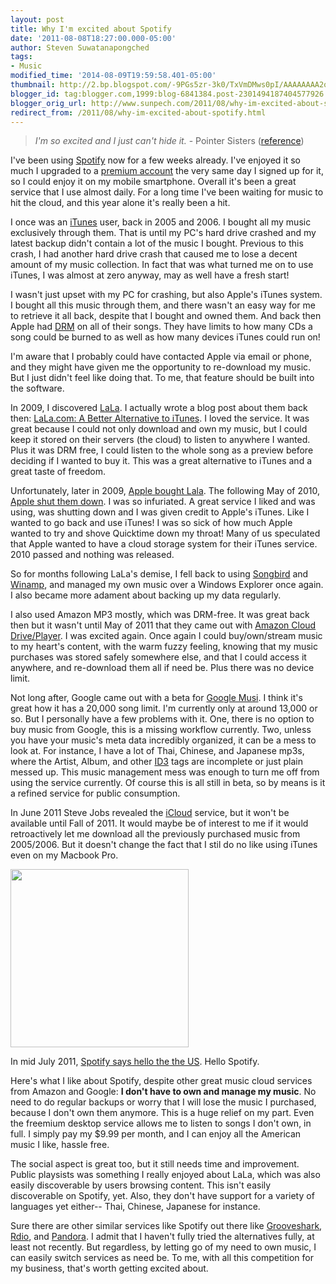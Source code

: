 ```yaml
---
layout: post
title: Why I'm excited about Spotify
date: '2011-08-08T18:27:00.000-05:00'
author: Steven Suwatanapongched
tags:
- Music
modified_time: '2014-08-09T19:59:58.401-05:00'
thumbnail: http://2.bp.blogspot.com/-9PGs5zr-3k0/TxVmDMws0pI/AAAAAAAA2o0/ByIR-2Y4ymA/s600/music_logos.png
blogger_id: tag:blogger.com,1999:blog-6841384.post-2301494187404577926
blogger_orig_url: http://www.sunpech.com/2011/08/why-im-excited-about-spotify.html
redirect_from: /2011/08/why-im-excited-about-spotify.html
---
```


<blockquote class="tr_bq"><em>I'm so excited and I just can't hide it.</em> - Pointer Sisters (<a href="http://en.wikipedia.org/wiki/I'm_So_Excited">reference</a>) </blockquote>

I've been using <a href="http://www.spotify.com/">Spotify</a> now for a few weeks already. I've enjoyed it so much I upgraded to a <a href="http://www.spotify.com/us/get-spotify/premium/">premium account</a> the very same day I signed up for it, so I could enjoy it on my mobile smartphone. Overall it's been a great service that I use almost daily. For a long time I've been waiting for music to hit the cloud, and this year alone it's really been a hit.

I once was an <a href="http://www.apple.com/itunes/">iTunes</a> user, back in 2005 and 2006. I bought all my music exclusively through them. That is until my PC's hard drive crashed and my latest backup didn't contain a lot of the music I bought. Previous to this crash, I had another hard drive crash that caused me to lose a decent amount of my music collection. In fact that was what turned me on to use iTunes, I was almost at zero anyway, may as well have a fresh start!

I wasn't just upset with my PC for crashing, but also Apple's iTunes system. I bought all this music through them, and there wasn't an easy way for me to retrieve it all back, despite that I bought and owned them. And back then Apple had <a href="http://en.wikipedia.org/wiki/Digital_rights_management">DRM</a> on all of their songs. They have limits to how many CDs a song could be burned to as well as how many devices iTunes could run on!

I'm aware that I probably could have contacted Apple via email or phone, and they might have given me the opportunity to re-download my music. But I just didn't feel like doing that. To me, that feature should be built into the software.

In 2009, I discovered <a href="http://en.wikipedia.org/wiki/Lala_(website)">LaLa</a>. I actually wrote a blog post about them back then: <a href="/2009/05/lala-better-alternative-to-itunes">LaLa.com: A Better Alternative to iTunes</a>. I loved the service. It was great because I could not only download and own my music, but I could keep it stored on their servers (the cloud) to listen to anywhere I wanted. Plus it was DRM free, I could listen to the whole song as a preview before deciding if I wanted to buy it. This was a great alternative to iTunes and a great taste of freedom.

Unfortunately, later in 2009, <a href="http://allthingsd.com/20091204/confirmed-apple-in-talks-to-buy-music-service-lala-com/">Apple bought Lala</a>. The following May of 2010, <a href="http://20somethingfinance.com/lala-shut-down-by-apple/">Apple shut them down</a>. I was so infuriated. A great service I liked and was using, was shutting down and I was given credit to Apple's iTunes. Like I wanted to go back and use iTunes! I was so sick of how much Apple wanted to try and shove Quicktime down my throat! Many of us speculated that Apple wanted to have a cloud storage system for their iTunes service. 2010 passed and nothing was released.

So for months following LaLa's demise, I fell back to using <a href="http://getsongbird.com/">Songbird</a> and <a href="http://www.winamp.com/">Winamp</a>, and managed my own music over a Windows Explorer once again. I also became more adament about backing up my data regularly.

I also used Amazon MP3 mostly, which was DRM-free. It was great back then but it wasn't until May of 2011 that they came out with <a href="http://en.wikipedia.org/wiki/Amazon_Cloud_Drive">Amazon Cloud Drive/Player</a>. I was excited again. Once again I could buy/own/stream music to my heart's content, with the warm fuzzy feeling, knowing that my music purchases was stored safely somewhere else, and that I could access it anywhere, and re-download them all if need be. Plus there was no device limit.

Not long after, Google came out with a beta for <a href="http://music.google.com/">Google Musi</a>. I think it's great how it has a 20,000 song limit. I'm currently only at around 13,000 or so. But I personally have a few problems with it. One, there is no option to buy music from Google, this is a missing workflow currently. Two, unless you have your music's meta data incredibly organized, it can be a mess to look at. For instance, I have a lot of Thai, Chinese, and Japanese mp3s, where the Artist, Album, and other <a href="http://en.wikipedia.org/wiki/ID3">ID3</a> tags are incomplete or just plain messed up. This music management mess was enough to turn me off from using the service currently. Of course this is all still in beta, so by means is it a refined service for public consumption.

In June 2011 Steve Jobs revealed the <a href="http://www.apple.com/icloud/">iCloud</a> service, but it won't be available until Fall of 2011. It would maybe be of interest to me if it would retroactively let me download all the previously purchased music from 2005/2006. But it doesn't change the fact that I stil do no like using iTunes even on my Macbook Pro.

<img alt=""  border="0" src="http://2.bp.blogspot.com/-9PGs5zr-3k0/TxVmDMws0pI/AAAAAAAA2o0/ByIR-2Y4ymA/s320/music_logos.png" height="285"  />
  
In mid July 2011, <a href="http://www.spotify.com/us/blog/archives/2011/07/14/hello-america-spotify-here/">Spotify says hello the the US</a>. Hello Spotify.

Here's what I like about Spotify, despite other great music cloud services from Amazon and Google: <strong>I don't have to own and manage my music</strong>. No need to do regular backups or worry that I will lose the music I purchased, because I don't own them anymore. This is a huge relief on my part. Even the freemium desktop service allows me to listen to songs I don't own, in full. I simply pay my $9.99 per month, and I can enjoy all the American music I like, hassle free.

The social aspect is great too, but it still needs time and improvement. Public playsists was something I really enjoyed about LaLa, which was also easily discoverable by users browsing content. This isn't easily discoverable on Spotify, yet. Also, they don't have support for a variety of languages yet either-- Thai, Chinese, Japanese for instance.

Sure there are other similar services like Spotify out there like <a href="http://grooveshark.com/">Grooveshark</a>, <a href="http://www.rdio.com/">Rdio</a>, and <a href="http://www.pandora.com/">Pandora</a>. I admit that I haven't fully tried the alternatives fully, at least not recently. But regardless, by letting go of my need to own music, I can easily switch services as need be. To me, with all this competition for my business, that's worth getting excited about.